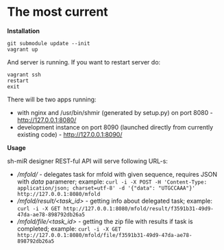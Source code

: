 The most current
================

**Installation**

```
git submodule update --init
vagrant up
```

And server is running. If you want to restart server do:
```
vagrant ssh
restart
exit
```

There will be two apps running:
- with nginx and /usr/bin/shmir (generated by setup.py) on port 8080 - http://127.0.0.1:8080/
- development instance on port 8090 (launched directly from currently existing code) - http://127.0.0.1:8090/

**Usage**

sh-miR designer REST-ful API will serve following URL-s:

- */mfold/* - delegates task for mfold with given sequence, requires JSON with *data* paramerer; example: ```curl -i -X POST -H 'Content-Type: application/json; charset=utf-8' -d '{"data": "UTGCCAAA"}' http://127.0.0.1:8080/mfold```
- */mfold/result/<task_id>* - getting info about delegated task; example: ```curl -i -X GET http://127.0.0.1:8080/mfold/result/f3591b31-49d9-47da-ae78-898792db26a5```
- */mfold/file/<task_id>* - getting the zip file with results if task is completed; example: ```curl -i -X GET http://127.0.0.1:8080/mfold/file/f3591b31-49d9-47da-ae78-898792db26a5```
